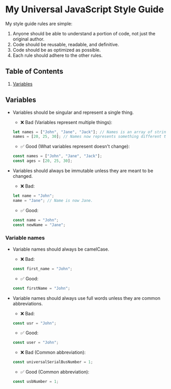 # My Universal JavaScript Style Guide

My style guide rules are simple:

1. Anyone should be able to understand a portion of code, not just the original author.
2. Code should be reusable, readable, and definitive.
3. Code should be as optimized as possible.
4. Each rule should adhere to the other rules.

## Table of Contents

1. [Variables](#variables)

## Variables

- Variables should be singular and represent a single thing.

  - ❌ Bad (Variables represent multiple things):

  ```js
  let names = ["John", "Jane", "Jack"]; // Names is an array of strings representing people.
  names = [20, 25, 30]; // Names now represents something different than the names of people.
  ```

  - ✅ Good (What variables represent doesn't change):

  ```js
  const names = ["John", "Jane", "Jack"];
  const ages = [20, 25, 30];
  ```

- Variables should always be immutable unless they are meant to be changed.
  - ❌ Bad:
  ```js
  let name = "John";
  name = "Jane"; // Name is now Jane.
  ```
  - ✅ Good:
  ```js
  const name = "John";
  const newName = "Jane";
  ```

### Variable names

- Variable names should always be camelCase.

  - ❌ Bad:

  ```js
  const first_name = "John";
  ```

  - ✅ Good:

  ```js
  const firstName = "John";
  ```

- Variable names should always use full words unless they are common abbreviations.

  - ❌ Bad:

  ```js
  const usr = "John";
  ```

  - ✅ Good:

  ```js
  const user = "John";
  ```

  - ❌ Bad (Common abbreviation):

  ```js
  const universalSerialBusNumber = 1;
  ```

  - ✅ Good (Common abbreviation):

  ```js
  const usbNumber = 1;
  ```

